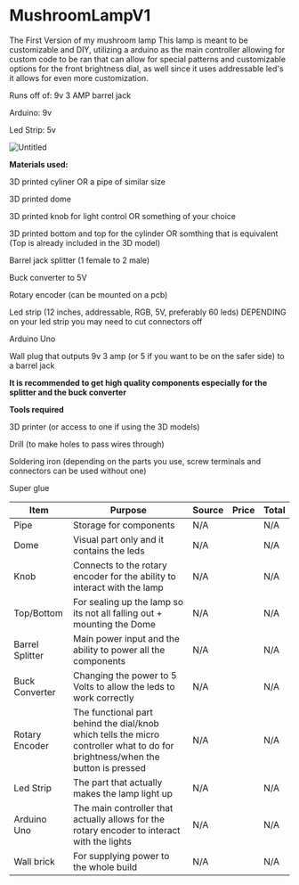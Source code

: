 # MushroomLampV1
The First Version of my mushroom lamp
This lamp is meant to be customizable and DIY, utilizing a arduino as the main controller allowing for custom code to be ran that can allow for special patterns and customizable options for the front brightness dial, as well since it uses addressable led's it allows for even more customization.

Runs off of: 9v 3 AMP barrel jack

Arduino: 9v

Led Strip: 5v

![Untitled](https://github.com/user-attachments/assets/47a2e66f-97d6-46ff-b654-8348a965a057)

**Materials used:**

3D printed cyliner OR a pipe of similar size

3D printed dome

3D printed knob for light control OR something of your choice

3D printed bottom and top for the cylinder OR somthing that is equivalent (Top is already included in the 3D model)

Barrel jack splitter (1 female to 2 male)

Buck converter to 5V

Rotary encoder (can be mounted on a pcb)

Led strip (12 inches, addressable, RGB, 5V, preferably 60 leds) DEPENDING on your led strip you may need to cut connectors off

Arduino Uno

Wall plug that outputs 9v 3 amp (or 5 if you want to be on the safer side) to a barrel jack

**It is recommended to get high quality components especially for the splitter and the buck converter**


**Tools required**

3D printer (or access to one if using the 3D models)

Drill (to make holes to pass wires through)

Soldering iron (depending on the parts you use, screw terminals and connectors can be used without one)

Super glue



|     Item      |                                                        Purpose                                                               |     Source    |     Price     |   Total   |
| ------------- | ---------------------------------------------------------------------------------------------------------------------------- | ------------- | ------------- | --------- |
|Pipe           |Storage for components                                                                                                        |N/A|           |N/A|           |    N/A    |
|Dome           |Visual part only and it contains the leds                                                                                     |N/A|           |N/A|           |           |
|Knob           |Connects to the rotary encoder for the ability to interact with the lamp                                                      |N/A|           |N/A|           |           |
|Top/Bottom     |For sealing up the lamp so its not all falling out + mounting the Dome                                                        |N/A|           |N/A|           |           |
|Barrel Splitter|Main power input and the ability to power all the components                                                                  |N/A|           |N/A|           |           |
|Buck Converter |Changing the power to 5 Volts to allow the leds to work correctly                                                             |N/A|           |N/A|           |           |
|Rotary Encoder |The functional part behind the dial/knob which tells the micro controller what to do for brightness/when the button is pressed|N/A|           |N/A|           |           |
|Led Strip      |The part that actually makes the lamp light up                                                                                |N/A|           |N/A|           |           |
|Arduino Uno    |The main controller that actually allows for the rotary encoder to interact with the lights                                   |N/A|           |N/A|           |           |
|Wall brick     |For supplying power to the whole build                                                                                        |N/A|           |N/A|           |           |
